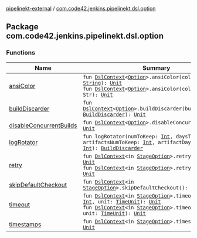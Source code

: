 [pipelinekt-external](../index.md) / [com.code42.jenkins.pipelinekt.dsl.option](./index.md)

## Package com.code42.jenkins.pipelinekt.dsl.option

### Functions

| Name | Summary |
|---|---|
| [ansiColor](ansi-color.md) | `fun `[`DslContext`](../com.code42.jenkins.pipelinekt.dsl/-dsl-context/index.md)`<`[`Option`](../com.code42.jenkins.pipelinekt.core/-option.md)`>.ansiColor(colorMapName: `[`String`](https://kotlinlang.org/api/latest/jvm/stdlib/kotlin/-string/index.html)`): `[`Unit`](https://kotlinlang.org/api/latest/jvm/stdlib/kotlin/-unit/index.html)<br>`fun `[`DslContext`](../com.code42.jenkins.pipelinekt.dsl/-dsl-context/index.md)`<`[`Option`](../com.code42.jenkins.pipelinekt.core/-option.md)`>.ansiColor(colorMapName: Str): `[`Unit`](https://kotlinlang.org/api/latest/jvm/stdlib/kotlin/-unit/index.html) |
| [buildDiscarder](build-discarder.md) | `fun `[`DslContext`](../com.code42.jenkins.pipelinekt.dsl/-dsl-context/index.md)`<`[`Option`](../com.code42.jenkins.pipelinekt.core/-option.md)`>.buildDiscarder(buildDiscarder: `[`BuildDiscarder`](../com.code42.jenkins.pipelinekt.core.option/-build-discarder.md)`): `[`Unit`](https://kotlinlang.org/api/latest/jvm/stdlib/kotlin/-unit/index.html) |
| [disableConcurrentBuilds](disable-concurrent-builds.md) | `fun `[`DslContext`](../com.code42.jenkins.pipelinekt.dsl/-dsl-context/index.md)`<`[`Option`](../com.code42.jenkins.pipelinekt.core/-option.md)`>.disableConcurrentBuilds(): `[`Unit`](https://kotlinlang.org/api/latest/jvm/stdlib/kotlin/-unit/index.html) |
| [logRotator](log-rotator.md) | `fun logRotator(numToKeep: `[`Int`](https://kotlinlang.org/api/latest/jvm/stdlib/kotlin/-int/index.html)`, daysToKeep: `[`Int`](https://kotlinlang.org/api/latest/jvm/stdlib/kotlin/-int/index.html)`, artifactsNumToKeep: `[`Int`](https://kotlinlang.org/api/latest/jvm/stdlib/kotlin/-int/index.html)`, artifactDaysToKeep: `[`Int`](https://kotlinlang.org/api/latest/jvm/stdlib/kotlin/-int/index.html)`): `[`BuildDiscarder`](../com.code42.jenkins.pipelinekt.core.option/-build-discarder.md) |
| [retry](retry.md) | `fun `[`DslContext`](../com.code42.jenkins.pipelinekt.dsl/-dsl-context/index.md)`<in `[`StageOption`](../com.code42.jenkins.pipelinekt.core/-stage-option.md)`>.retry(time: `[`Int`](https://kotlinlang.org/api/latest/jvm/stdlib/kotlin/-int/index.html)`): `[`Unit`](https://kotlinlang.org/api/latest/jvm/stdlib/kotlin/-unit/index.html)<br>`fun `[`DslContext`](../com.code42.jenkins.pipelinekt.dsl/-dsl-context/index.md)`<in `[`StageOption`](../com.code42.jenkins.pipelinekt.core/-stage-option.md)`>.retry(time: Int): `[`Unit`](https://kotlinlang.org/api/latest/jvm/stdlib/kotlin/-unit/index.html) |
| [skipDefaultCheckout](skip-default-checkout.md) | `fun `[`DslContext`](../com.code42.jenkins.pipelinekt.dsl/-dsl-context/index.md)`<in `[`StageOption`](../com.code42.jenkins.pipelinekt.core/-stage-option.md)`>.skipDefaultCheckout(): `[`Unit`](https://kotlinlang.org/api/latest/jvm/stdlib/kotlin/-unit/index.html) |
| [timeout](timeout.md) | `fun `[`DslContext`](../com.code42.jenkins.pipelinekt.dsl/-dsl-context/index.md)`<in `[`StageOption`](../com.code42.jenkins.pipelinekt.core/-stage-option.md)`>.timeout(time: `[`Int`](https://kotlinlang.org/api/latest/jvm/stdlib/kotlin/-int/index.html)`, unit: `[`TimeUnit`](https://docs.oracle.com/javase/6/docs/api/java/util/concurrent/TimeUnit.html)`): `[`Unit`](https://kotlinlang.org/api/latest/jvm/stdlib/kotlin/-unit/index.html)<br>`fun `[`DslContext`](../com.code42.jenkins.pipelinekt.dsl/-dsl-context/index.md)`<in `[`StageOption`](../com.code42.jenkins.pipelinekt.core/-stage-option.md)`>.timeout(time: Int, unit: `[`TimeUnit`](https://docs.oracle.com/javase/6/docs/api/java/util/concurrent/TimeUnit.html)`): `[`Unit`](https://kotlinlang.org/api/latest/jvm/stdlib/kotlin/-unit/index.html) |
| [timestamps](timestamps.md) | `fun `[`DslContext`](../com.code42.jenkins.pipelinekt.dsl/-dsl-context/index.md)`<in `[`StageOption`](../com.code42.jenkins.pipelinekt.core/-stage-option.md)`>.timestamps(): `[`Unit`](https://kotlinlang.org/api/latest/jvm/stdlib/kotlin/-unit/index.html) |
